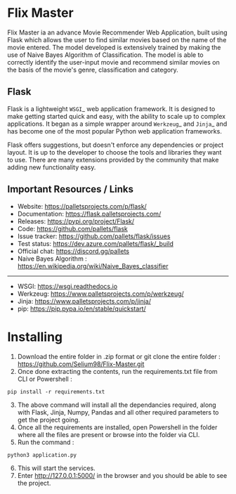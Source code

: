 # Flix Master

Flix Master ia an advance Movie Recommender Web Application, built using Flask which allows the user to find similar movies based on the name of the movie entered. The model developed is extensively trained by making the use of Naive Bayes Algorithm of Classification. The model is able to correctly identify the user-input movie and recommend similar movies on the basis of the movie's genre, classification and category.

Flask
-----

Flask is a lightweight `WSGI`_ web application framework. It is designed to make getting started quick and easy, with the ability to scale up to complex applications. It began as a simple wrapper around `Werkzeug`_ and `Jinja`_ and has become one of the most popular Python web application frameworks.

Flask offers suggestions, but doesn't enforce any dependencies or project layout. It is up to the developer to choose the tools and libraries they want to use. There are many 
extensions provided by the community that make adding new functionality easy.

Important Resources / Links
-----

* Website: https://palletsprojects.com/p/flask/
* Documentation: https://flask.palletsprojects.com/
* Releases: https://pypi.org/project/Flask/
* Code: https://github.com/pallets/flask
* Issue tracker: https://github.com/pallets/flask/issues
* Test status: https://dev.azure.com/pallets/flask/_build
* Official chat: https://discord.gg/pallets
* Naive Bayes Algorithm : https://en.wikipedia.org/wiki/Naive_Bayes_classifier
--------------------------------------------------------------------------------------
* WSGI: https://wsgi.readthedocs.io
* Werkzeug: https://www.palletsprojects.com/p/werkzeug/
* Jinja: https://www.palletsprojects.com/p/jinja/
* pip: https://pip.pypa.io/en/stable/quickstart/

# Installing

1. Download the entire folder in .zip format or git clone the entire folder : https://github.com/Selium98/Flix-Master.git
2. Once done extracting the contents, run the requirements.txt file from CLI or Powershell : 
```
pip install -r requirements.txt
```
3. The above command will install all the dependancies required, along with Flask, Jinja, Numpy, Pandas and all other required parameters to get the project going.
4. Once all the requirements are installed, open Powershell in the folder where all the files are present or browse into the folder via CLI.
5. Run the command : 
```
python3 application.py
```
6. This will start the services. 
7. Enter http://127.0.0.1:5000/ in the browser and you should be able to see the project.
